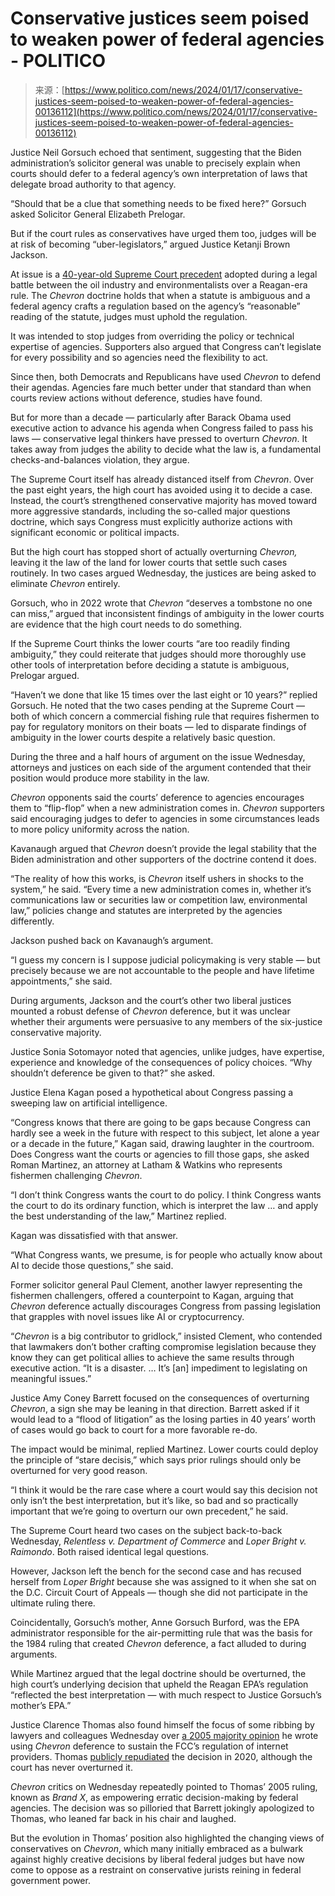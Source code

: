 <!--yml
category: 未分类
date: 2024-05-28 17:57:20
-->

# Conservative justices seem poised to weaken power of federal agencies - POLITICO

> 来源：[https://www.politico.com/news/2024/01/17/conservative-justices-seem-poised-to-weaken-power-of-federal-agencies-00136112](https://www.politico.com/news/2024/01/17/conservative-justices-seem-poised-to-weaken-power-of-federal-agencies-00136112)

Justice Neil Gorsuch echoed that sentiment, suggesting that the Biden administration’s solicitor general was unable to precisely explain when courts should defer to a federal agency’s own interpretation of laws that delegate broad authority to that agency.

“Should that be a clue that something needs to be fixed here?” Gorsuch asked Solicitor General Elizabeth Prelogar.

But if the court rules as conservatives have urged them too, judges will be at risk of becoming “uber-legislators,” argued Justice Ketanji Brown Jackson.

At issue is a [40-year-old Supreme Court precedent](https://www.law.cornell.edu/supremecourt/text/467/837) adopted during a legal battle between the oil industry and environmentalists over a Reagan-era rule. The *Chevron* doctrine holds that when a statute is ambiguous and a federal agency crafts a regulation based on the agency’s “reasonable” reading of the statute, judges must uphold the regulation.

It was intended to stop judges from overriding the policy or technical expertise of agencies. Supporters also argued that Congress can’t legislate for every possibility and so agencies need the flexibility to act.

Since then, both Democrats and Republicans have used *Chevron* to defend their agendas. Agencies fare much better under that standard than when courts review actions without deference, studies have found.

But for more than a decade — particularly after Barack Obama used executive action to advance his agenda when Congress failed to pass his laws — conservative legal thinkers have pressed to overturn *Chevron*. It takes away from judges the ability to decide what the law is, a fundamental checks-and-balances violation, they argue.

The Supreme Court itself has already distanced itself from *Chevron*. Over the past eight years, the high court has avoided using it to decide a case. Instead, the court’s strengthened conservative majority has moved toward more aggressive standards, including the so-called major questions doctrine, which says Congress must explicitly authorize actions with significant economic or political impacts.

But the high court has stopped short of actually overturning *Chevron,* leaving it the law of the land for lower courts that settle such cases routinely. In two cases argued Wednesday, the justices are being asked to eliminate *Chevron* entirely.

Gorsuch, who in 2022 wrote that *Chevron* “deserves a tombstone no one can miss,” argued that inconsistent findings of ambiguity in the lower courts are evidence that the high court needs to do something.

If the Supreme Court thinks the lower courts “are too readily finding ambiguity,” they could reiterate that judges should more thoroughly use other tools of interpretation before deciding a statute is ambiguous, Prelogar argued.

“Haven’t we done that like 15 times over the last eight or 10 years?” replied Gorsuch. He noted that the two cases pending at the Supreme Court — both of which concern a commercial fishing rule that requires fishermen to pay for regulatory monitors on their boats — led to disparate findings of ambiguity in the lower courts despite a relatively basic question.

During the three and a half hours of argument on the issue Wednesday, attorneys and justices on each side of the argument contended that their position would produce more stability in the law.

*Chevron* opponents said the courts’ deference to agencies encourages them to “flip-flop” when a new administration comes in. *Chevron* supporters said encouraging judges to defer to agencies in some circumstances leads to more policy uniformity across the nation.

Kavanaugh argued that *Chevron* doesn’t provide the legal stability that the Biden administration and other supporters of the doctrine contend it does.

“The reality of how this works, is *Chevron* itself ushers in shocks to the system,” he said. “Every time a new administration comes in, whether it’s communications law or securities law or competition law, environmental law,” policies change and statutes are interpreted by the agencies differently.

Jackson pushed back on Kavanaugh’s argument.

“I guess my concern is I suppose judicial policymaking is very stable — but precisely because we are not accountable to the people and have lifetime appointments,” she said.

During arguments, Jackson and the court’s other two liberal justices mounted a robust defense of *Chevron* deference, but it was unclear whether their arguments were persuasive to any members of the six-justice conservative majority.

Justice Sonia Sotomayor noted that agencies, unlike judges, have expertise, experience and knowledge of the consequences of policy choices. “Why shouldn’t deference be given to that?” she asked.

Justice Elena Kagan posed a hypothetical about Congress passing a sweeping law on artificial intelligence.

“Congress knows that there are going to be gaps because Congress can hardly see a week in the future with respect to this subject, let alone a year or a decade in the future,” Kagan said, drawing laughter in the courtroom. Does Congress want the courts or agencies to fill those gaps, she asked Roman Martinez, an attorney at Latham & Watkins who represents fishermen challenging *Chevron*.

“I don’t think Congress wants the court to do policy. I think Congress wants the court to do its ordinary function, which is interpret the law … and apply the best understanding of the law,” Martinez replied.

Kagan was dissatisfied with that answer.

“What Congress wants, we presume, is for people who actually know about AI to decide those questions,” she said.

Former solicitor general Paul Clement, another lawyer representing the fishermen challengers, offered a counterpoint to Kagan, arguing that *Chevron* deference actually discourages Congress from passing legislation that grapples with novel issues like AI or cryptocurrency.

“*Chevron* is a big contributor to gridlock,” insisted Clement, who contended that lawmakers don’t bother crafting compromise legislation because they know they can get political allies to achieve the same results through executive action. “It is a disaster. … It’s [an] impediment to legislating on meaningful issues.”

Justice Amy Coney Barrett focused on the consequences of overturning *Chevron*, a sign she may be leaning in that direction. Barrett asked if it would lead to a “flood of litigation” as the losing parties in 40 years’ worth of cases would go back to court for a more favorable re-do.

The impact would be minimal, replied Martinez. Lower courts could deploy the principle of “stare decisis,” which says prior rulings should only be overturned for very good reason.

“I think it would be the rare case where a court would say this decision not only isn’t the best interpretation, but it’s like, so bad and so practically important that we’re going to overturn our own precedent,” he said.

The Supreme Court heard two cases on the subject back-to-back Wednesday, *Relentless v. Department of Commerce* and *Loper Bright v. Raimondo*. Both raised identical legal questions.

However, Jackson left the bench for the second case and has recused herself from *Loper Bright* because she was assigned to it when she sat on the D.C. Circuit Court of Appeals — though she did not participate in the ultimate ruling there.

Coincidentally, Gorsuch’s mother, Anne Gorsuch Burford, was the EPA administrator responsible for the air-permitting rule that was the basis for the 1984 ruling that created *Chevron* deference, a fact alluded to during arguments.

While Martinez argued that the legal doctrine should be overturned, the high court’s underlying decision that upheld the Reagan EPA’s regulation “reflected the best interpretation — with much respect to Justice Gorsuch’s mother’s EPA.”

Justice Clarence Thomas also found himself the focus of some ribbing by lawyers and colleagues Wednesday over [a 2005 majority opinion](https://www.law.cornell.edu/supct/html/04-277.ZO.html) he wrote using *Chevron* deference to sustain the FCC’s regulation of internet providers. Thomas [publicly repudiated](https://www.supremecourt.gov/opinions/19pdf/19-402_o75p.pdf) the decision in 2020, although the court has never overturned it.

*Chevron* critics on Wednesday repeatedly pointed to Thomas’ 2005 ruling, known as *Brand X*, as empowering erratic decision-making by federal agencies. The decision was so pilloried that Barrett jokingly apologized to Thomas, who leaned far back in his chair and laughed.

But the evolution in Thomas’ position also highlighted the changing views of conservatives on *Chevron*, which many initially embraced as a bulwark against highly creative decisions by liberal federal judges but have now come to oppose as a restraint on conservative jurists reining in federal government power.